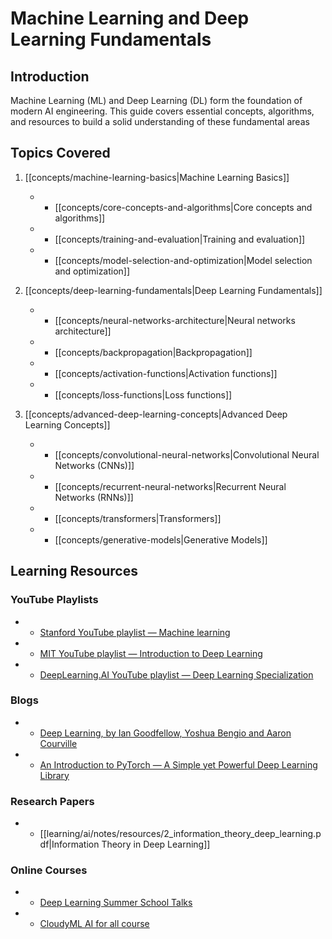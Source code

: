 # Machine Learning and Deep Learning Fundamentals

## Introduction

Machine Learning (ML) and Deep Learning (DL) form the foundation of modern AI engineering. This guide covers essential
concepts, algorithms, and resources to build a solid understanding of these fundamental areas

## Topics Covered

1. \[\[concepts/machine-learning-basics|Machine Learning Basics]]

    - - \[\[concepts/core-concepts-and-algorithms|Core concepts and algorithms]]
    - - \[\[concepts/training-and-evaluation|Training and evaluation]]
    - - \[\[concepts/model-selection-and-optimization|Model selection and optimization]]

2. \[\[concepts/deep-learning-fundamentals|Deep Learning Fundamentals]]

    - - \[\[concepts/neural-networks-architecture|Neural networks architecture]]
    - - \[\[concepts/backpropagation|Backpropagation]]
    - - \[\[concepts/activation-functions|Activation functions]]
    - - \[\[concepts/loss-functions|Loss functions]]

3. \[\[concepts/advanced-deep-learning-concepts|Advanced Deep Learning Concepts]]

    - - \[\[concepts/convolutional-neural-networks|Convolutional Neural Networks (CNNs)]]
    - - \[\[concepts/recurrent-neural-networks|Recurrent Neural Networks (RNNs)]]
    - - \[\[concepts/transformers|Transformers]]
    - - \[\[concepts/generative-models|Generative Models]]

## Learning Resources

### YouTube Playlists

  - - [Stanford YouTube playlist — Machine
  learning](https://www.youtube.com/playlist?list=PLoROMvodv4rMiGQp3WXShtMGgzqpfVfbU)
  - - [MIT YouTube playlist — Introduction to Deep
  Learning](https://www.youtube.com/playlist?list=PLtBw6njQRU-rwp5__7C0oIVt26ZgjG9NI)
  - - [DeepLearning.AI YouTube playlist — Deep Learning
  Specialization](https://www.youtube.com/playlist?list=PLkDaE6sCZn6Ec-XTbcX1uRg2_u4xOEky0)

### Blogs

  - - [Deep Learning, by Ian Goodfellow, Yoshua Bengio and Aaron Courville](https://www.deeplearningbook.org/)
  - - [An Introduction to PyTorch — A Simple yet Powerful Deep Learning
  Library](https://pytorch.org/tutorials/beginner/deep_learning_60min_blitz.html)

### Research Papers

  - - \[\[learning/ai/notes/resources/2\_information\_theory\_deep\_learning.pdf|Information Theory in Deep Learning]]

### Online Courses

  - - [Deep Learning Summer School Talks](https://www.youtube.com/playlist?list=PLqYmG7hTraZCDxZ44o4p3N5yZ4JPgR8Hw)
  - - [CloudyML AI for all course](https://www.cloudyml.com/)
